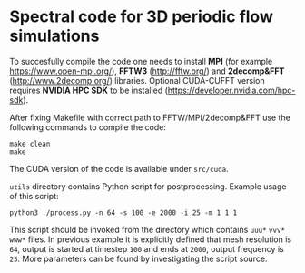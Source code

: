 # Spectral code for 3D periodic flow simulations

To succesfully compile the code one needs to install **MPI** (for example https://www.open-mpi.org/), **FFTW3** (http://fftw.org/) and **2decomp&FFT** (http://www.2decomp.org/) libraries. Optional CUDA-CUFFT version requires **NVIDIA HPC SDK** to be installed (https://developer.nvidia.com/hpc-sdk).

After fixing Makefile with correct path to FFTW/MPI/2decomp&FFT use the following commands to compile the code:
```
make clean
make
```

The CUDA version of the code is available under `src/cuda`.

`utils` directory contains Python script for postprocessing. Example usage of this script:
```
python3 ./process.py -n 64 -s 100 -e 2000 -i 25 -m 1 1 1
```
This script should be invoked from the directory which contains `uuu*` `vvv*` `www*` files. In previous example it is explicitly defined that
mesh resolution is `64`, output is started at timestep `100` and ends at `2000`, output frequency is `25`. More parameters can be found by investigating the script source.
